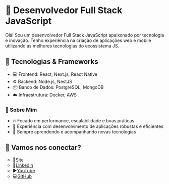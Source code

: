  <h1>🚀 Desenvolvedor Full Stack JavaScript</h1>

Olá! Sou um desenvolvedor Full Stack JavaScript apaixonado por tecnologia e inovação. Tenho experiência na criação de aplicações web e mobile utilizando as melhores tecnologias do ecossistema JS.

<h2>🔧 Tecnologias & Frameworks</h2>
<ul>
<li>💻 Frontend: React, Next.js, React Native</li>
<li>⚙️ Backend: Node.js, NestJS</li>
<li>📦 Banco de Dados: PostgreSQL, MongoDB</li>
<li>☁️ Infraestrutura: Docker, AWS</li>
</ul>

<h3>🎯 Sobre Mim</h3>
<ul>
  <li>🔥 Focado em performance, escalabilidade e boas práticas</li>
  <li>📌 Experiência com desenvolvimento de aplicações robustas e eficientes</li>
  <li>🚀 Sempre aprendendo e acompanhando novas tecnologias</li>
</ul>

<h2>🔗 Vamos nos conectar?</h2>
<ul type="Circle">
  <li>🔗<a href="https://main.d2fjilx0koorth.amplifyapp.com/" target="_blank">Site</a></li>
  <li>💼<a href="https://www.linkedin.com/in/cruxzx/" target="_blank">Linkedin</a></li>
  <li>▶️<a href="https://www.youtube.com/@devtocruz6698" target="_blank">YouTube</a></li>
  <li>💻<a href="https://github.com/lgdacruz/lgdacruz/" target="_blank">GitHub</a></li>
</ul>



